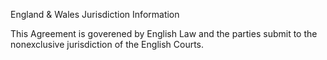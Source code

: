 England & Wales Jurisdiction Information

This Agreement is goverened by English Law and the parties submit to the nonexclusive jurisdiction of the English Courts.
